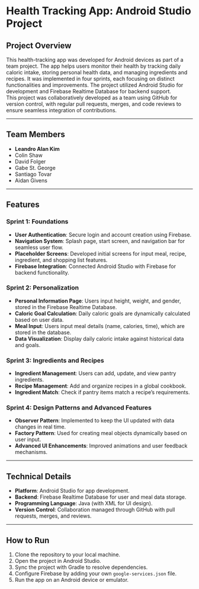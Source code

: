 # Health Tracking App: Android Studio Project

## Project Overview
This health-tracking app was developed for Android devices as part of a team project. The app helps users monitor their health by tracking daily caloric intake, storing personal health data, and managing ingredients and recipes. It was implemented in four sprints, each focusing on distinct functionalities and improvements. The project utilized Android Studio for development and Firebase Realtime Database for backend support.  
This project was collaboratively developed as a team using GitHub for version control, with regular pull requests, merges, and code reviews to ensure seamless integration of contributions.

---

## Team Members
- **Leandro Alan Kim**
- Colin Shaw
- David Folger
- Gabe St. George
- Santiago Tovar
- Aidan Givens

---

## Features

### Sprint 1: Foundations
- **User Authentication**: Secure login and account creation using Firebase.
- **Navigation System**: Splash page, start screen, and navigation bar for seamless user flow.
- **Placeholder Screens**: Developed initial screens for input meal, recipe, ingredient, and shopping list features.
- **Firebase Integration**: Connected Android Studio with Firebase for backend functionality.

### Sprint 2: Personalization
- **Personal Information Page**: Users input height, weight, and gender, stored in the Firebase Realtime Database.
- **Caloric Goal Calculation**: Daily caloric goals are dynamically calculated based on user data.
- **Meal Input**: Users input meal details (name, calories, time), which are stored in the database.
- **Data Visualization**: Display daily caloric intake against historical data and goals.

### Sprint 3: Ingredients and Recipes
- **Ingredient Management**: Users can add, update, and view pantry ingredients.
- **Recipe Management**: Add and organize recipes in a global cookbook.
- **Ingredient Match**: Check if pantry items match a recipe’s requirements.

### Sprint 4: Design Patterns and Advanced Features
- **Observer Pattern**: Implemented to keep the UI updated with data changes in real time.
- **Factory Pattern**: Used for creating meal objects dynamically based on user input.
- **Advanced UI Enhancements**: Improved animations and user feedback mechanisms.

---

## Technical Details
- **Platform**: Android Studio for app development.
- **Backend**: Firebase Realtime Database for user and meal data storage.
- **Programming Language**: Java (with XML for UI design).
- **Version Control**: Collaboration managed through GitHub with pull requests, merges, and reviews.

---

## How to Run
1. Clone the repository to your local machine.
2. Open the project in Android Studio.
3. Sync the project with Gradle to resolve dependencies.
4. Configure Firebase by adding your own `google-services.json` file.
5. Run the app on an Android device or emulator.
